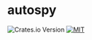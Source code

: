 # autospy

![Crates.io Version](https://img.shields.io/crates/v/autospy)
[![MIT](https://img.shields.io/badge/license-MIT-blue)](./LICENSE)
